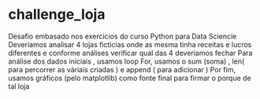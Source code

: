 # challenge_loja
Desafio embasado nos exercicios do curso Python para Data Sciencie
Deveriamos analisar 4 lojas ficticias onde as mesma tinha receitas e lucros diferentes e conforme análises verificar qual das 4 deveriamos fechar 
Para análise dos dados iniciais , usamos loop For, usamos o sum (soma) , len( para percorrer as váriais criadas ) e append ( para adicionar )
Por fim, usamos gráficos (pelo matplotlib) como fonte final para firmar o porque de tal loja
